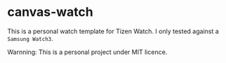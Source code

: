 # canvas-watch

This is a personal watch template for Tizen Watch. I only tested against a `Samsung Watch3`.

[logo]: ./icon.png "Project result"

Warnning: This is a personal project under MIT licence.

<irame src="https://raw.githubusercontent.com/git/git-scm.com/main/MIT-LICENSE.txt" ></iframe>